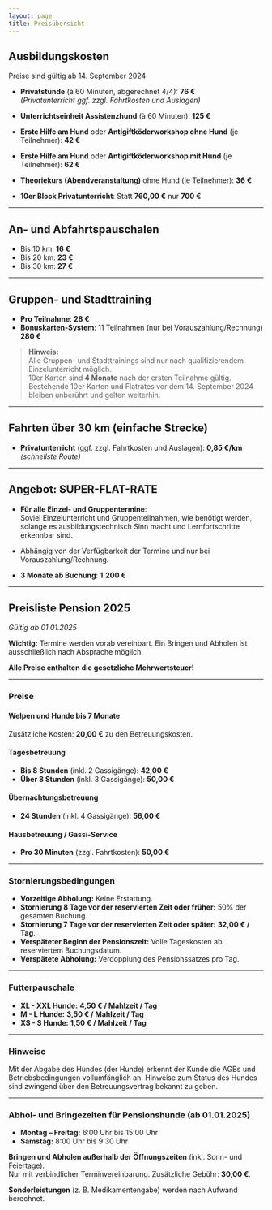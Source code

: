```yaml
---
layout: page
title: Preisübersicht
---
```


## Ausbildungskosten

Preise sind gültig ab 14. September 2024

- **Privatstunde** (à 60 Minuten, abgerechnet 4/4): **76 €**  
  *(Privatunterricht ggf. zzgl. Fahrtkosten und Auslagen)*

- **Unterrichtseinheit Assistenzhund** (à 60 Minuten): **125 €**

- **Erste Hilfe am Hund** oder **Antigiftköderworkshop ohne Hund** (je Teilnehmer): **42 €**

- **Erste Hilfe am Hund** oder **Antigiftköderworkshop mit Hund** (je Teilnehmer): **62 €**

- **Theoriekurs (Abendveranstaltung)** ohne Hund (je Teilnehmer): **36 €**

- **10er Block Privatunterricht**: Statt **760,00 €** nur **700 €**

---

## An- und Abfahrtspauschalen

- Bis 10 km: **16 €**
- Bis 20 km: **23 €**
- Bis 30 km: **27 €**

---

## Gruppen- und Stadttraining

- **Pro Teilnahme**: **28 €**
- **Bonuskarten-System**: 11 Teilnahmen (nur bei Vorauszahlung/Rechnung) **280 €**

> **Hinweis:**  
> Alle Gruppen- und Stadttrainings sind nur nach qualifizierendem Einzelunterricht möglich.  
> 10er Karten sind **4 Monate** nach der ersten Teilnahme gültig.  
> Bestehende 10er Karten und Flatrates vor dem 14. September 2024 bleiben unberührt und gelten weiterhin.

---

## Fahrten über 30 km (einfache Strecke)

- **Privatunterricht** (ggf. zzgl. Fahrtkosten und Auslagen): **0,85 €/km** *(schnellste Route)*

---

## Angebot: SUPER-FLAT-RATE

- **Für alle Einzel- und Gruppentermine**:  
  Soviel Einzelunterricht und Gruppenteilnahmen, wie benötigt werden, solange es ausbildungstechnisch Sinn macht und Lernfortschritte erkennbar sind.

- Abhängig von der Verfügbarkeit der Termine und nur bei Vorauszahlung/Rechnung.

- **3 Monate ab Buchung**: **1.200 €**

---

## Preisliste Pension 2025

_Gültig ab 01.01.2025_

**Wichtig:** Termine werden vorab vereinbart. Ein Bringen und Abholen ist ausschließlich nach Absprache möglich.

**Alle Preise enthalten die gesetzliche Mehrwertsteuer!**

---

### Preise

#### Welpen und Hunde bis 7 Monate
Zusätzliche Kosten: **20,00 €** zu den Betreuungskosten.

#### Tagesbetreuung
- **Bis 8 Stunden** (inkl. 2 Gassigänge): **42,00 €**
- **Über 8 Stunden** (inkl. 3 Gassigänge): **50,00 €**

#### Übernachtungsbetreuung
- **24 Stunden** (inkl. 4 Gassigänge): **56,00 €**

#### Hausbetreuung / Gassi-Service
- **Pro 30 Minuten** (zzgl. Fahrtkosten): **50,00 €**

---

### Stornierungsbedingungen
- **Vorzeitige Abholung:** Keine Erstattung.
- **Stornierung 8 Tage vor der reservierten Zeit oder früher:** 50% der gesamten Buchung.
- **Stornierung 7 Tage vor der reservierten Zeit oder später:** **32,00 € / Tag**.
- **Verspäteter Beginn der Pensionszeit:** Volle Tageskosten ab reserviertem Buchungsdatum.
- **Verspätete Abholung:** Verdopplung des Pensionssatzes pro Tag.

---

### Futterpauschale
- **XL - XXL Hunde:** **4,50 € / Mahlzeit / Tag**
- **M - L Hunde:** **3,50 € / Mahlzeit / Tag**
- **XS - S Hunde:** **1,50 € / Mahlzeit / Tag**

---

### Hinweise
Mit der Abgabe des Hundes (der Hunde) erkennt der Kunde die AGBs und Betriebsbedingungen vollumfänglich an. Hinweise zum Status des Hundes sind zwingend über den Betreuungsvertrag bekannt zu geben.

---

### Abhol- und Bringezeiten für Pensionshunde (ab 01.01.2025)
- **Montag – Freitag:** 6:00 Uhr bis 15:00 Uhr
- **Samstag:** 8:00 Uhr bis 9:30 Uhr

**Bringen und Abholen außerhalb der Öffnungszeiten** (inkl. Sonn- und Feiertage):  
Nur mit verbindlicher Terminvereinbarung. Zusätzliche Gebühr: **30,00 €**.

**Sonderleistungen** (z. B. Medikamentengabe) werden nach Aufwand berechnet.